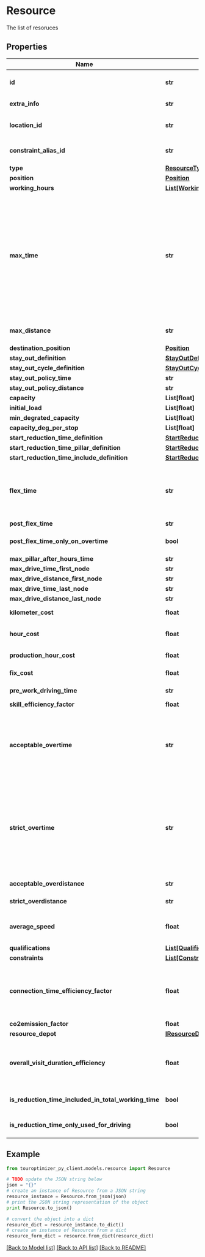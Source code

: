 # Resource

The list of resoruces

## Properties

Name | Type | Description | Notes
------------ | ------------- | ------------- | -------------
**id** | **str** | The unique id of the Resource. It is not possible, to create mutliple elements (also Nodes) with the same id. | 
**extra_info** | **str** | A custom extra info string that is attached to the Resource. | [optional] 
**location_id** | **str** | The location id can relate a Resouce to the connection of another resource. See also locationId of Node. | [optional] 
**constraint_alias_id** | **str** | The constraintAliasId. If set is used during constraint assessment instead of using the normal id. | [optional] 
**type** | [**ResourceType**](ResourceType.md) |  | 
**position** | [**Position**](Position.md) |  | 
**working_hours** | [**List[WorkingHours]**](WorkingHours.md) | The list of non-overlapping workingHours. | 
**max_time** | **str** | The maxTime. The maximal time a Resource should work within the WorkingHour. This value is NOT logically coupled to the workingHours. For example, a working hour is defined from 8 in the morning till  5 in the afternoon and the maxTime is defined as 4 hours. In this situation an overime violation will be already  generated  when the Resource works from 8 till 1 (one hour of overtime). As JOpt supports flexible start times, the Resource might work from 12-4 (4 hours &#x3D;&gt; not violation). The workingHour itself should be seen as a frame that is used primarily for matching WokingHours of Resources and OpeningHours of nodes. If no flexTime is used, the Resource will always start working at the beginning of its current working hours. | 
**max_distance** | **str** | The maxDistance. The maximal distance a Resource is allowed to drive within a certain working hours. | 
**destination_position** | [**Position**](Position.md) |  | [optional] 
**stay_out_definition** | [**StayOutDefinition**](StayOutDefinition.md) |  | [optional] 
**stay_out_cycle_definition** | [**StayOutCycleDefinition**](StayOutCycleDefinition.md) |  | [optional] 
**stay_out_policy_time** | **str** | The stayOutPolicyTime | [optional] 
**stay_out_policy_distance** | **str** | The stayOutPolicyDistance | [optional] 
**capacity** | **List[float]** | The capacity | [optional] 
**initial_load** | **List[float]** | The initialLoad | [optional] 
**min_degrated_capacity** | **List[float]** | The minDegratedCapacity | [optional] 
**capacity_deg_per_stop** | **List[float]** | The capacityDegPerStop | [optional] 
**start_reduction_time_definition** | [**StartReductionTimeDefinition**](StartReductionTimeDefinition.md) |  | [optional] 
**start_reduction_time_pillar_definition** | [**StartReductionTimePillarDefinition**](StartReductionTimePillarDefinition.md) |  | [optional] 
**start_reduction_time_include_definition** | [**StartReductionTimeIncludeDefinition**](StartReductionTimeIncludeDefinition.md) |  | [optional] 
**flex_time** | **str** | The local flexible time. In some cases a Resource should start working later compared to what is defined in the working hours. This way idle time can be reduced. The local flex time is the maximum a Resource is allowed to start working later, depending on the Optimization maybe flex time is not or only partially used. | [optional] 
**post_flex_time** | **str** | The postFlexTime | [optional] 
**post_flex_time_only_on_overtime** | **bool** | The post flextime is only applied to reduce overtime. | [optional] [default to False]
**max_pillar_after_hours_time** | **str** | The maxPillarAfterHoursTime | [optional] 
**max_drive_time_first_node** | **str** | The maxDriveTimeFirstNode | [optional] 
**max_drive_distance_first_node** | **str** | The maxDriveDistanceFirstNode | [optional] 
**max_drive_time_last_node** | **str** | The maxDriveTimeLastNode | [optional] 
**max_drive_distance_last_node** | **str** | The maxDriveDistanceLastNode | [optional] 
**kilometer_cost** | **float** | The kilometerCost defines how much arbitrary cost arises per kilometer driven. | [optional] 
**hour_cost** | **float** | The hourCost defines how much arbitrary cost arises per hour scheduled (idling, working, driving). | [optional] 
**production_hour_cost** | **float** | The productionHourCost defines how much arbitrary cost arises per hour working. | [optional] 
**fix_cost** | **float** | The fixCost defines an abstract cost that arrises when this node is visited. | [optional] 
**pre_work_driving_time** | **str** | The preWorkDrivingTime.  Use startReductionTimeDefinition instead. | [optional] 
**skill_efficiency_factor** | **float** | The skillEfficiencyFactor | [optional] 
**acceptable_overtime** | **str** | The acceptableOvertime. By default if nodes are constantly leading to overtime for a resource, at some point they might get unassigned (if AutoFilter is activated). The acceptable overtime assigns a margin to avoid filtering nodes if they lead to overtime below this margin. By defaul the property  &#39;JoptAutoFilterWorkingHoursExceedMargin&#39; can be used to globally define this value. | [optional] 
**strict_overtime** | **str** | The strictOvertime. By default if nodes are constantly leading to overtime for a resource, at some point they might get unassigned (if AutoFilter is activated). The strictOvertime overtime assigns a margin to avoid filtering nodes if they lead to overtime below this margin. By defaul the property  &#39;JoptAutoFilterWorkingHoursStrictExceedMargin&#39; can be used to globally define this value. In contrast to acceptable  overtime, the strict overtime is used during the last fitlering step of the AutoFilter (if strict mode is enabled). | [optional] 
**acceptable_overdistance** | **str** | The acceptableOverdistance. Like acceptableOvertime for distance. | [optional] 
**strict_overdistance** | **str** | The strictOverdistance. Like strictOvertime for distance. | [optional] 
**average_speed** | **float** | The averageSpeed of the Resource. By default this value is set to be 22[m/s] (79.2[km/h]). This value is mainly used, in case no external node connections are provided. | [optional] 
**qualifications** | [**List[Qualification]**](Qualification.md) | The qualifications of the Resource. | [optional] 
**constraints** | [**List[Constraint]**](Constraint.md) | The constraints  of the Resource | [optional] 
**connection_time_efficiency_factor** | **float** | The connectionTimeEfficiencyFactor. The default time for passing a connection is devided by this factor. For example, if a connections needs 30 minutes to be passed by default, a Resource with a connectionTimeEfficiencyFactor of 1.5 only needs 20 minutes. By default this factor is one. | [optional] [default to 1.0]
**co2emission_factor** | **float** | The co2emissionFactor. | [optional] 
**resource_depot** | [**IResourceDepot**](IResourceDepot.md) |  | [optional] 
**overall_visit_duration_efficiency** | **float** | The overallVisitDurationEfficiency. The base duration a Resource spends at a node is devided by this factor. For example, if a node has 30 minutes of visit duration assigned, a Resource with a overallVisitDurationEfficiency of 1.5 only needs 20 minutes. By default this factor is one. | [optional] [default to 1.0]
**is_reduction_time_included_in_total_working_time** | **bool** | The isReductionTimeIncludedInTotalWorkingTime. Use StartReductionTimeIncludeDefinition instead | [optional] [default to False]
**is_reduction_time_only_used_for_driving** | **bool** | The isReductionTimeOnlyUsedForDriving. Use startReductionTimeDefinition instead. | [optional] [default to False]

## Example

```python
from touroptimizer_py_client.models.resource import Resource

# TODO update the JSON string below
json = "{}"
# create an instance of Resource from a JSON string
resource_instance = Resource.from_json(json)
# print the JSON string representation of the object
print Resource.to_json()

# convert the object into a dict
resource_dict = resource_instance.to_dict()
# create an instance of Resource from a dict
resource_form_dict = resource.from_dict(resource_dict)
```
[[Back to Model list]](../README.md#documentation-for-models) [[Back to API list]](../README.md#documentation-for-api-endpoints) [[Back to README]](../README.md)


